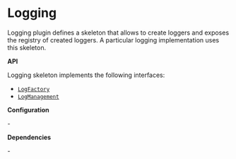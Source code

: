 # Logging

Logging plugin defines a skeleton that allows to create loggers and exposes the registry of created loggers.
A particular logging implementation uses this skeleton.

**API**

Logging skeleton implements the following interfaces:
- [`LogFactory`](../plugin.go)
- [`LogManagement`](../plugin.go)


**Configuration**

\-

**Dependencies**

\-